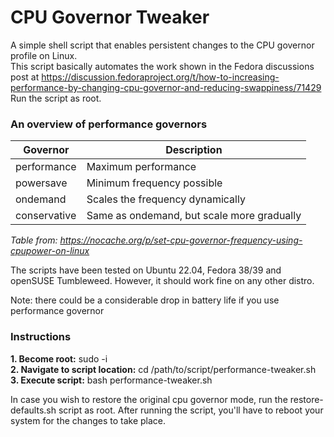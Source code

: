 # CPU Governor Tweaker
A simple shell script that enables persistent changes to the CPU governor profile on Linux.  
This script basically automates the work shown in the Fedora discussions post at https://discussion.fedoraproject.org/t/how-to-increasing-performance-by-changing-cpu-governor-and-reducing-swappiness/71429  
Run the script as root.  

### An overview of performance governors

| Governor | Description |
|----------|-------------|
| performance |	Maximum performance |
| powersave |	Minimum frequency possible |
| ondemand | Scales the frequency dynamically |
| conservative |	Same as ondemand, but scale more gradually |

*Table from: https://nocache.org/p/set-cpu-governor-frequency-using-cpupower-on-linux*  

The scripts have been tested on Ubuntu 22.04, Fedora 38/39 and openSUSE Tumbleweed. However, it should work fine on any other distro.

Note: there could be a considerable drop in battery life if you use performance governor


### Instructions
**1. Become root:** sudo -i  
**2. Navigate to script location:** cd /path/to/script/performance-tweaker.sh  
**3. Execute script:** bash performance-tweaker.sh  

In case you wish to restore the original cpu governor mode, run the restore-defaults.sh script as root. After running the script, you'll have to reboot your system for the changes to take place.
